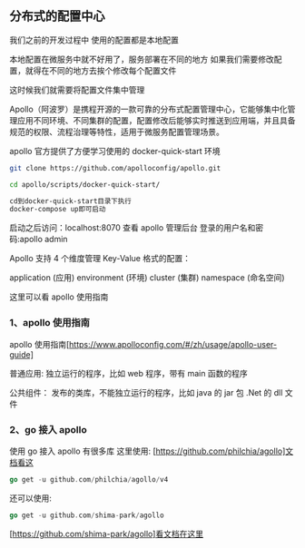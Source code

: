 ## 分布式的配置中心

我们之前的开发过程中 使用的配置都是本地配置

本地配置在微服务中就不好用了，服务部署在不同的地方
如果我们需要修改配置，就得在不同的地方去挨个修改每个配置文件

这时候我们就需要将配置文件集中管理

Apollo（阿波罗）是携程开源的一款可靠的分布式配置管理中心，它能够集中化管理应用不同环境、不同集群的配置，配置修改后能够实时推送到应用端，并且具备规范的权限、流程治理等特性，适用于微服务配置管理场景。

apollo 官方提供了方便学习使用的 docker-quick-start 环境

```bash
git clone https://github.com/apolloconfig/apollo.git

cd apollo/scripts/docker-quick-start/

cd到docker-quick-start目录下执行
docker-compose up即可启动
```

启动之后访问：localhost:8070 查看 apollo 管理后台
登录的用户名和密码:apollo admin

Apollo 支持 4 个维度管理 Key-Value 格式的配置：

application (应用)
environment (环境)
cluster (集群)
namespace (命名空间)

这里可以看 apollo 使用指南

### 1、apollo 使用指南

apollo 使用指南[https://www.apolloconfig.com/#/zh/usage/apollo-user-guide]

普通应用:
独立运行的程序，比如 web 程序，带有 main 函数的程序

公共组件：
发布的类库，不能独立运行的程序，比如 java 的 jar 包
.Net 的 dll 文件

### 2、go 接入 apollo

使用 go 接入 apollo 有很多库
这里使用:
[https://github.com/philchia/agollo]文档看这

```go
go get -u github.com/philchia/agollo/v4
```

还可以使用:

```go
go get -u github.com/shima-park/agollo
```

[https://github.com/shima-park/agollo]看文档在这里
